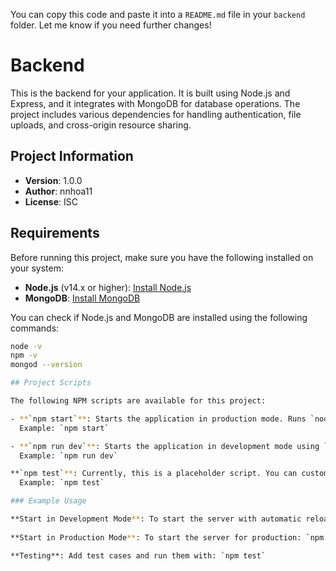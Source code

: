 
You can copy this code and paste it into a `README.md` file in your `backend` folder. Let me know if you need further changes!
# Backend

This is the backend for your application. It is built using Node.js and Express, and it integrates with MongoDB for database operations. The project includes various dependencies for handling authentication, file uploads, and cross-origin resource sharing.

## Project Information

- **Version**: 1.0.0
- **Author**: nnhoa11
- **License**: ISC

## Requirements

Before running this project, make sure you have the following installed on your system:

- **Node.js** (v14.x or higher): [Install Node.js](https://nodejs.org/)
- **MongoDB**: [Install MongoDB](https://www.mongodb.com/try/download/community)

You can check if Node.js and MongoDB are installed using the following commands:

```bash
node -v
npm -v
mongod --version

## Project Scripts

The following NPM scripts are available for this project:

- **`npm start`**: Starts the application in production mode. Runs `node index.js`. 
  Example: `npm start`

- **`npm run dev`**: Starts the application in development mode using `nodemon`, which automatically restarts the server on file changes.
  Example: `npm run dev`

**`npm test`**: Currently, this is a placeholder script. You can customize it to run your tests in the future.
  Example: `npm test`

### Example Usage

**Start in Development Mode**: To start the server with automatic reloading for development: `npm run dev`
  
**Start in Production Mode**: To start the server for production: `npm start`

**Testing**: Add test cases and run them with: `npm test`
